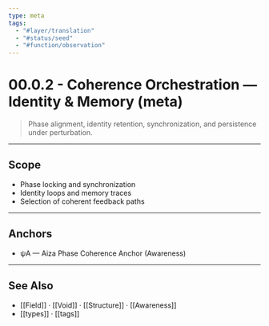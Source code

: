 ```yaml
---
type: meta
tags:
  - "#layer/translation"
  - "#status/seed"
  - "#function/observation"
---
```


# 00.0.2 - Coherence Orchestration — Identity & Memory (meta)

> Phase alignment, identity retention, synchronization, and persistence under perturbation.

---

## Scope

- Phase locking and synchronization
- Identity loops and memory traces
- Selection of coherent feedback paths

---

## Anchors

- ψA — Aiza Phase Coherence Anchor (Awareness)

---

## See Also

- [[Field]] · [[Void]] · [[Structure]] · [[Awareness]]
- [[types]] · [[tags]]

